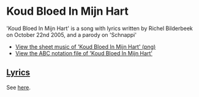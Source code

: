 # Koud Bloed In Mijn Hart

'Koud Bloed In Mijn Hart' is a song with lyrics
written by Richel Bilderbeek on October 22nd 2005,
and a parody on 'Schnappi'

 * [View the sheet music of 'Koud Bloed In Mijn Hart' (png)](46_koud_bloed_in_mijn_hart.png)
 * [View the ABC notation file of 'Koud Bloed In Mijn Hart'](46_koud_bloed_in_mijn_hart.abc)

## [Lyrics](46_koud_bloed_in_mijn_hart.txt)

See [here](46_koud_bloed_in_mijn_hart.txt).
